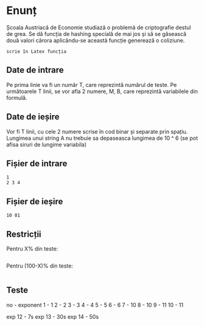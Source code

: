 # Enunț

Școala Austriacă de Economie studiază o problemă de criptografie destul de grea. Se dă funcția de hashing specială de mai jos și să se găsească două valori cărora aplicându-se această funcție generează o coliziune.

```
scrie în Latex funcția
```


## Date de intrare

Pe prima linie va fi un număr T, care reprezintă numărul de teste. Pe următoarele T linii, se vor afla 2 numere, M, B, care reprezintă variabilele din formulă.

## Date de ieșire

Vor fi T linii, cu cele 2 numere scrise în cod binar și separate prin spațiu.
Lungimea unui string A nu trebuie sa depaseasca lungimea de 10 ^ 6 (se pot afisa siruri de lungime variabila)

## Fișier de intrare

```
1
2 3 4
```

## Fișier de ieșire

```
10 01
```

## Restricții

Pentru X% din teste:

```
```

Pentru (100-X)% din teste:

```
```

## Teste
no - exponent
1 - 1
2 - 2
3 - 3
4 - 4
5 - 5
6 - 6
7 - 10
8 - 10
9 - 11
10 - 11

exp 12 - 7s
exp 13 - 30s
exp 14 - 50s
